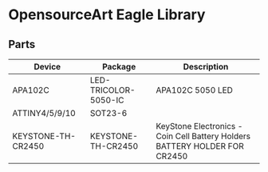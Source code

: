 OpensourceArt Eagle Library
====================================

Parts
-----

|Device|Package|Description|
|---|---|---|
|APA102C|LED-TRICOLOR-5050-IC|APA102C 5050 LED|
|ATTINY4/5/9/10|SOT23-6||
|KEYSTONE-TH-CR2450|KEYSTONE-TH-CR2450|KeyStone Electronics - Coin Cell Battery Holders BATTERY HOLDER FOR CR2450|

